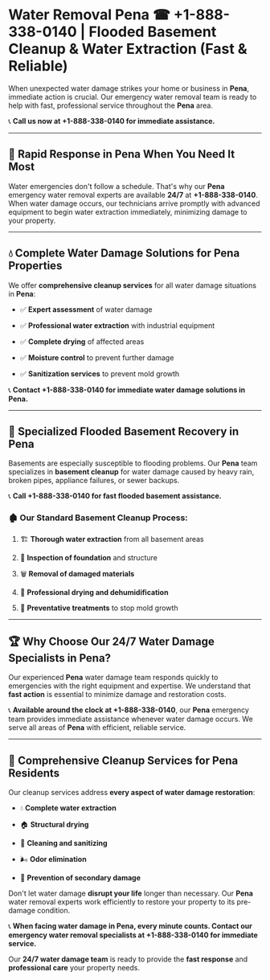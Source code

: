 # Water Removal Pena ☎ +1-888-338-0140 | Flooded Basement Cleanup & Water Extraction (Fast & Reliable)

When unexpected water damage strikes your home or business in **Pena**, immediate action is crucial. Our emergency water removal team is ready to help with fast, professional service throughout the **Pena** area. 

📞 **Call us now at +1-888-338-0140 for immediate assistance.**
---
## 🚀 Rapid Response in Pena When You Need It Most
Water emergencies don't follow a schedule. That's why our **Pena** emergency water removal experts are available **24/7** at **+1-888-338-0140**. When water damage occurs, our technicians arrive promptly with advanced equipment to begin water extraction immediately, minimizing damage to your property.
---
## 💧 Complete Water Damage Solutions for Pena Properties
We offer **comprehensive cleanup services** for all water damage situations in **Pena**:
- ✅ **Expert assessment** of water damage  
- ✅ **Professional water extraction** with industrial equipment  
- ✅ **Complete drying** of affected areas  
- ✅ **Moisture control** to prevent further damage  
- ✅ **Sanitization services** to prevent mold growth  
📞 **Contact +1-888-338-0140 for immediate water damage solutions in Pena.**
---
## 🌊 Specialized Flooded Basement Recovery in Pena
Basements are especially susceptible to flooding problems. Our **Pena** team specializes in **basement cleanup** for water damage caused by heavy rain, broken pipes, appliance failures, or sewer backups. 
📞 **Call +1-888-338-0140 for fast flooded basement assistance.**
### 🏚️ Our Standard Basement Cleanup Process:
1. 🏗️ **Thorough water extraction** from all basement areas  
2. 🔎 **Inspection of foundation** and structure  
3. 🗑️ **Removal of damaged materials**  
4. 💨 **Professional drying and dehumidification**  
5. 🚫 **Preventative treatments** to stop mold growth  
---
## 🏆 Why Choose Our 24/7 Water Damage Specialists in Pena?
Our experienced **Pena** water damage team responds quickly to emergencies with the right equipment and expertise. We understand that **fast action** is essential to minimize damage and restoration costs.
📞 **Available around the clock at +1-888-338-0140**, our **Pena** emergency team provides immediate assistance whenever water damage occurs. We serve all areas of **Pena** with efficient, reliable service.
---
## 🧹 Comprehensive Cleanup Services for Pena Residents
Our cleanup services address **every aspect of water damage restoration**:
- 💧 **Complete water extraction**  
- 🏠 **Structural drying**  
- 🧼 **Cleaning and sanitizing**  
- 🌬️ **Odor elimination**  
- 🚫 **Prevention of secondary damage**  
Don't let water damage **disrupt your life** longer than necessary. Our **Pena** water removal experts work efficiently to restore your property to its pre-damage condition.
📞 **When facing water damage in Pena, every minute counts. Contact our emergency water removal specialists at +1-888-338-0140 for immediate service.**
Our **24/7 water damage team** is ready to provide the **fast response** and **professional care** your property needs.
